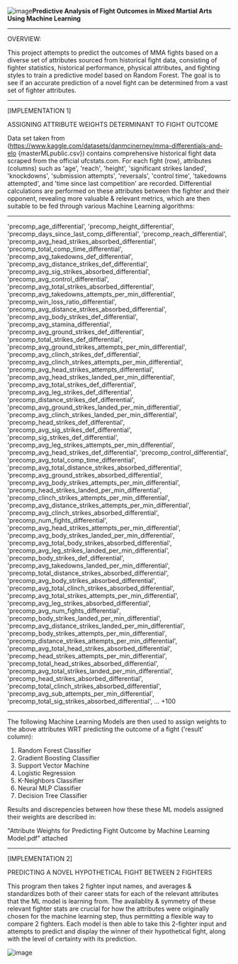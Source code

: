![image](https://github.com/RidwanSharkar/Predictive-Analysis-of-MMA-Fights/assets/158855066/2691816a-f74d-44d2-9301-24eed4981466)**Predictive Analysis of Fight Outcomes in Mixed Martial Arts Using Machine Learning**
________________________________________________________________________________________________________________

OVERVIEW:

This project attempts to predict the outcomes of MMA fights based on a diverse set of attributes sourced from historical fight data, consisting of fighter statistics, historical performance, physical attributes, and fighting styles to train a predictive model based on Random Forest. The goal is to see if an accurate prediction of a novel fight can be determined from a vast set of fighter attributes. 

________________________________________________________________________________________________________________

[IMPLEMENTATION 1]

ASSIGNING ATTRIBUTE WEIGHTS DETERMINANT TO FIGHT OUTCOME

Data set taken from (https://www.kaggle.com/datasets/danmcinerney/mma-differentials-and-elo {masterMLpublic.csv}) contains comprehensive historical fight data scraped from the official ufcstats.com. For each fight (row), attributes (columns) such as 'age', 'reach', 'height', 'significant strikes landed', 'knockdowns', 'submission attempts', 'reversals', 'control time', 'takedowns attempted', and 'time since last competition' are recorded. Differential calculations are performed on these attributes between the fighter and their opponent, revealing more valuable & relevant metrics, which are then suitable to be fed through various Machine Learning algorithms:

________________________________________________________________________________________________________________

'precomp_age_differential',
'precomp_height_differential',
'precomp_days_since_last_comp_differential',
'precomp_reach_differential',
'precomp_avg_head_strikes_absorbed_differential',
'precomp_total_comp_time_differential',
'precomp_avg_takedowns_def_differential',
'precomp_avg_distance_strikes_def_differential',
'precomp_avg_sig_strikes_absorbed_differential',
'precomp_avg_control_differential',
'precomp_avg_total_strikes_absorbed_differential',
'precomp_avg_takedowns_attempts_per_min_differential',
'precomp_win_loss_ratio_differential',
'precomp_avg_distance_strikes_absorbed_differential',
'precomp_avg_body_strikes_def_differential',
'precomp_avg_stamina_differential',
'precomp_avg_ground_strikes_def_differential',
'precomp_total_strikes_def_differential',
'precomp_avg_ground_strikes_attempts_per_min_differential',
'precomp_avg_clinch_strikes_def_differential',
'precomp_avg_clinch_strikes_attempts_per_min_differential',
'precomp_avg_head_strikes_attempts_differential',
'precomp_avg_head_strikes_landed_per_min_differential',
'precomp_avg_total_strikes_def_differential',
'precomp_avg_leg_strikes_def_differential',
'precomp_distance_strikes_def_differential',
'precomp_avg_ground_strikes_landed_per_min_differential',
'precomp_avg_clinch_strikes_landed_per_min_differential',
'precomp_head_strikes_def_differential',
'precomp_avg_sig_strikes_def_differential',
'precomp_sig_strikes_def_differential',
'precomp_avg_leg_strikes_attempts_per_min_differential',
'precomp_avg_head_strikes_def_differential',
'precomp_control_differential',
'precomp_avg_total_comp_time_differential',
'precomp_avg_total_distance_strikes_absorbed_differential',
'precomp_avg_ground_strikes_absorbed_differential',
'precomp_avg_body_strikes_attempts_per_min_differential',
'precomp_head_strikes_landed_per_min_differential',
'precomp_clinch_strikes_attempts_per_min_differential',
'precomp_avg_distance_strikes_attempts_per_min_differential',
'precomp_avg_clinch_strikes_absorbed_differential',
'precomp_num_fights_differential',
'precomp_avg_head_strikes_attempts_per_min_differential',
'precomp_avg_body_strikes_landed_per_min_differential',
'precomp_avg_total_body_strikes_absorbed_differential',
'precomp_avg_leg_strikes_landed_per_min_differential',
'precomp_body_strikes_def_differential',
'precomp_avg_takedowns_landed_per_min_differential',
'precomp_total_distance_strikes_absorbed_differential',
'precomp_avg_body_strikes_absorbed_differential',
'precomp_avg_total_clinch_strikes_absorbed_differential',
'precomp_avg_total_strikes_attempts_per_min_differential',
'precomp_avg_leg_strikes_absorbed_differential',
'precomp_avg_num_fights_differential',
'precomp_body_strikes_landed_per_min_differential',
'precomp_avg_distance_strikes_landed_per_min_differential',
'precomp_body_strikes_attempts_per_min_differential',
'precomp_distance_strikes_attempts_per_min_differential',
'precomp_avg_total_head_strikes_absorbed_differential',
'precomp_head_strikes_attempts_per_min_differential',
'precomp_total_head_strikes_absorbed_differential',
'precomp_avg_total_strikes_landed_per_min_differential',
'precomp_head_strikes_absorbed_differential',
'precomp_total_clinch_strikes_absorbed_differential',
'precomp_avg_sub_attempts_per_min_differential',
'precomp_total_sig_strikes_absorbed_differential',
... +100

________________________________________________________________________________________________________________

The following Machine Learning Models are then used to assign weights to the above attributes WRT predicting the outcome of a fight ('result' column):

1) Random Forest Classifier
2) Gradient Boosting Classifier
3) Support Vector Machine
4) Logistic Regression
5) K-Neighbors Classifier
6) Neural MLP Classifier
7) Decision Tree Classifier

Results and discrepencies between how these these ML models assigned their weights are described in: 

"Attribute Weights for Predicting Fight Outcome by Machine Learning Model.pdf" attached

________________________________________________________________________________________________________________

[IMPLEMENTATION 2]

PREDICTING A NOVEL HYPOTHETICAL FIGHT BETWEEN 2 FIGHTERS

This program then takes 2 fighter input names, and averages & standardizes both of their career stats for each of the relevant attributes that the ML model is learning from. The availablity & symmetry of these relevant fighter stats are crucial for how the attributes were originally chosen for the machine learning step, thus permitting a flexible way to compare 2 fighters. 
Each model is then able to take this 2-fighter input and attempts to predict and display the winner of their hypothetical fight, along with the level of certainty with its prediction.  


![image](https://github.com/RidwanSharkar/Predictive-Analysis-of-MMA-Fights/assets/158855066/72453e23-83fc-49ce-9ce7-d251904e86c2)


